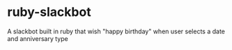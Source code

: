 # ruby-slackbot
A slackbot built in ruby that wish "happy birthday" when user selects a date and anniversary type
